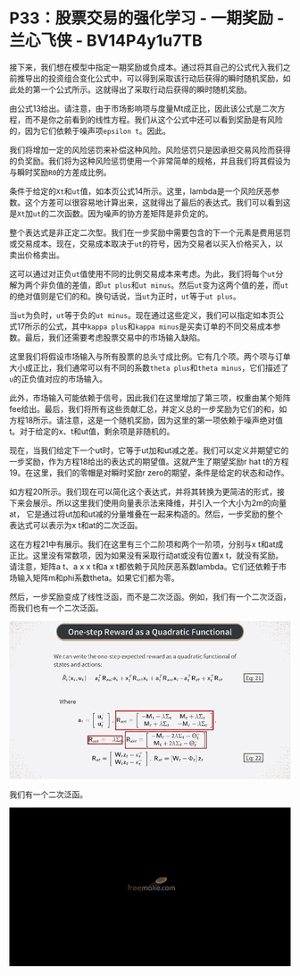 # P33：股票交易的强化学习 - 一期奖励 - 兰心飞侠 - BV14P4y1u7TB

接下来，我们想在模型中指定一期奖励或负成本。通过将其自己的公式代入我们之前推导出的投资组合变化公式中，可以得到采取该行动后获得的瞬时随机奖励，如此处的第一个公式所示。这就得出了采取行动后获得的瞬时随机奖励。

由公式13给出。请注意，由于市场影响项与度量Mt成正比，因此该公式是二次方程，而不是你之前看到的线性方程。我们从这个公式中还可以看到奖励是有风险的，因为它们依赖于噪声项`epsilon t`。因此。

我们将增加一定的风险惩罚来补偿这种风险。风险惩罚只是因承担交易风险而获得的负奖励。我们将为这种风险惩罚使用一个非常简单的规格，并且我们将其假设为与瞬时奖励`R0`的方差成比例。

条件于给定的`Xt`和`ut`值，如本页公式14所示。这里，lambda是一个风险厌恶参数。这个方差可以很容易地计算出来，这就得出了最后的表达式。我们可以看到这是`Xt`加`ut`的二次函数。因为噪声的协方差矩阵是非负定的。

整个表达式是非正定二次型。我们在一步奖励中需要包含的下一个元素是费用惩罚或交易成本。现在，交易成本取决于`ut`的符号，因为交易者以买入价格买入，以卖出价格卖出。

这可以通过对正负`ut`值使用不同的比例交易成本来考虑。为此，我们将每个`ut`分解为两个非负值的差值，即`ut plus`和`ut minus`。然后`ut`变为这两个值的差，而`ut`的绝对值则是它们的和。换句话说，当`ut`为正时，`ut`等于`ut plus`。

当`ut`为负时，`ut`等于负的`ut minus`。现在通过这些定义，我们可以指定如本页公式17所示的公式，其中`kappa plus`和`kappa minus`是买卖订单的不同交易成本参数。最后，我们还需要考虑股票交易中的市场输入缺陷。

这里我们将假设市场输入与所有股票的总头寸成比例。它有几个项。两个项与订单大小成正比，我们通常可以有不同的系数`theta plus`和`theta minus`，它们描述了`u`的正负值对应的市场输入。

此外，市场输入可能依赖于信号，因此我们在这里增加了第三项，权重由某个矩阵fee给出。最后，我们将所有这些贡献汇总，并定义总的一步奖励为它们的和，如方程18所示。请注意，这是一个随机奖励，因为这里的第一项依赖于噪声绝对值t。对于给定的x、t和ut值，剩余项是非随机的。

现在，当我们给定下一个ut时，它等于ut加和ut减之差。我们可以定义并期望它的一步奖励，作为方程18给出的表达式的期望值。这就产生了期望奖励r hat t的方程19。在这里，我们的零帽是对瞬时奖励r zero的期望，条件是给定的状态和动作。

如方程20所示。我们现在可以简化这个表达式，并将其转换为更简洁的形式，接下来会展示。所以这里我们使用向量表示法来降维，并引入一个大小为2m的向量at， 它是通过将ut加和ut减的分量堆叠在一起来构造的。然后，一步奖励的整个表达式可以表示为x t和at的二次泛函。

这在方程21中有展示。我们在这里有三个二阶项和两个一阶项，分别与x t和at成正比。这里没有常数项，因为如果没有采取行动at或没有位置x t，就没有奖励。请注意，矩阵a t、a x x t和a x t都依赖于风险厌恶系数lambda。它们还依赖于市场输入矩阵m和phi系数theta。如果它们都为零。

然后，一步奖励变成了线性泛函，而不是二次泛函。例如，我们有一个二次泛函，而我们也有一个二次泛函。

![](img/18593f0523ef79a40d6fdd4d434d7210_1.png)

我们有一个二次泛函。

![](img/18593f0523ef79a40d6fdd4d434d7210_3.png)
